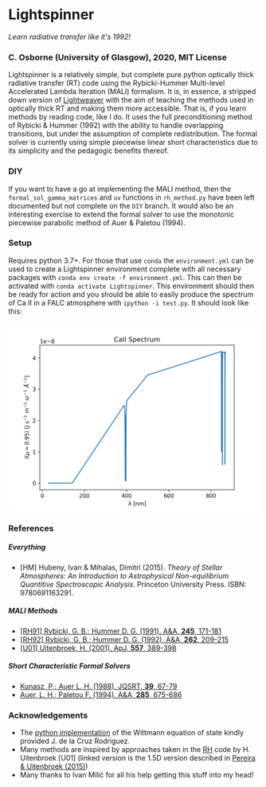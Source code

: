 # Lightspinner

_Learn radiative transfer like it's 1992!_

### C. Osborne (University of Glasgow), 2020, MIT License

Lightspinner is a relatively simple, but complete pure python optically thick radiative transfer (RT) code using the Rybicki-Hummer Multi-level Accelerated Lambda Iteration (MALI) formalism.
It is, in essence, a stripped down version of [Lightweaver](https://github.com/Goobley/Lightweaver) with the aim of teaching the methods used in optically thick RT and making them more accessible.
That is, if you learn methods by reading code, like I do.
It uses the full preconditioning method of Rybicki & Hummer (1992) with the ability to handle overlapping transitions, but under the assumption of complete redistribution.
The formal solver is currently using simple piecewise linear short characteristics due to its simplicity and the pedagogic benefits thereof. 

### DIY

If you want to have a go at implementing the MALI method, then the `formal_sol_gamma_matrices` and `uv` functions in `rh_method.py` have been left documented but not complete on the `DIY` branch. It would also be an interesting exercise to extend the formal solver to use the monotonic piecewise parabolic method of Auer & Paletou (1994).

### Setup

Requires python 3.7+.
For those that use `conda` the `environment.yml` can be used to create a Lightspinner environment complete with all necessary packages with `conda env create -f environment.yml`.
This can then be activated with `conda activate Lightspinner`.
This environment should then be ready for action and you should be able to easily produce the spectrum of Ca II in a FALC atmosphere with `ipython -i test.py`. It should look like this:

![Spectrum of CaII](CaII.png)

### References

##### Everything
- [HM] Hubeny, Ivan & Mihalas, Dimitri (2015). _Theory of Stellar Atmospheres: An Introduction to Astrophysical Non-equilibrium Quantitive Spectroscopic Analysis_. Princeton University Press. ISBN: 9780691163291.

##### MALI Methods
- [[RH91] Rybicki, G. B.; Hummer D. G. (1991). A&A, **245**, 171-181](https://ui.adsabs.harvard.edu/abs/1991A%26A...245..171R)
- [[RH92] Rybicki, G. B.; Hummer D. G. (1992). A&A, **262**, 209-215](https://ui.adsabs.harvard.edu/abs/1992A%26A...262..209R)
- [[U01] Uitenbroek, H. (2001). ApJ, **557**, 389-398](https://ui.adsabs.harvard.edu/abs/2001ApJ...557..389U)

##### Short Characteristic Formal Solvers
- [Kunasz, P.; Auer L. H. (1988). JQSRT, **39**, 67-79](https://ui.adsabs.harvard.edu/abs/1988JQSRT..39...67K)
- [Auer, L. H.; Paletou F. (1994). A&A, **285**, 675-686](https://ui.adsabs.harvard.edu/abs/1994A%26A...285..675A)

### Acknowledgements
- The [python implementation](https://github.com/jaimedelacruz/witt) of the Wittmann equation of state kindly provided J. de la Cruz Rodriguez.
- Many methods are inspired by approaches taken in the [RH](https://github.com/ITA-Solar/rh) code by H. Uitenbroek [U01] (linked version is the 1.5D version described in [Pereira & Uitenbroek (2015)](https://ui.adsabs.harvard.edu/abs/2015A%26A...574A...3P))
- Many thanks to Ivan Milić for all his help getting this stuff into my head!